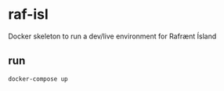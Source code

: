 # raf-isl
Docker skeleton to run a dev/live environment for Rafrænt Ísland

## run
`docker-compose up`